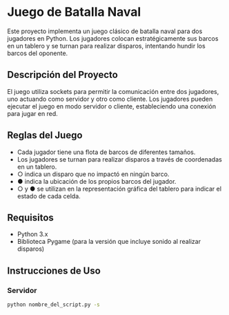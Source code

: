 # Juego de Batalla Naval

Este proyecto implementa un juego clásico de batalla naval para dos jugadores en Python. Los jugadores colocan estratégicamente sus barcos en un tablero y se turnan para realizar disparos, intentando hundir los barcos del oponente.

## Descripción del Proyecto

El juego utiliza sockets para permitir la comunicación entre dos jugadores, uno actuando como servidor y otro como cliente. Los jugadores pueden ejecutar el juego en modo servidor o cliente, estableciendo una conexión para jugar en red.

## Reglas del Juego

- Cada jugador tiene una flota de barcos de diferentes tamaños.
- Los jugadores se turnan para realizar disparos a través de coordenadas en un tablero.
- ○ indica un disparo que no impactó en ningún barco.
- ● indica la ubicación de los propios barcos del jugador.
- ○ y ● se utilizan en la representación gráfica del tablero para indicar el estado de cada celda.
  
## Requisitos

- Python 3.x
- Biblioteca Pygame (para la versión que incluye sonido al realizar disparos)

## Instrucciones de Uso

### Servidor
```bash
python nombre_del_script.py -s
